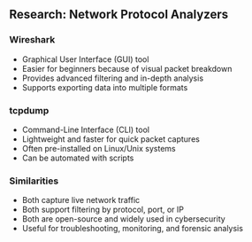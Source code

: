 ## Research: Network Protocol Analyzers  

### Wireshark  
- Graphical User Interface (GUI) tool  
- Easier for beginners because of visual packet breakdown  
- Provides advanced filtering and in-depth analysis  
- Supports exporting data into multiple formats  

### tcpdump  
- Command-Line Interface (CLI) tool  
- Lightweight and faster for quick packet captures  
- Often pre-installed on Linux/Unix systems  
- Can be automated with scripts  

### Similarities  
- Both capture live network traffic  
- Both support filtering by protocol, port, or IP  
- Both are open-source and widely used in cybersecurity  
- Useful for troubleshooting, monitoring, and forensic analysis  
